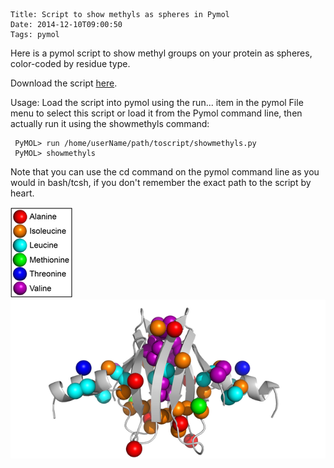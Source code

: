     Title: Script to show methyls as spheres in Pymol
    Date: 2014-12-10T09:00:50
    Tags: pymol

Here is a pymol script to show methyl groups on your protein as spheres, color-coded by residue type. 

Download the script [here](https://raw.githubusercontent.com/betainverse/methyls/master/pymol/showmethyls.py).

Usage:
Load the script into pymol using the run... item in the pymol File menu to select this script or load it from the Pymol command line, then actually run it using the showmethyls command:

     PyMOL> run /home/userName/path/toscript/showmethyls.py
     PyMOL> showmethyls

Note that you can use the cd command on the pymol command line as you would in bash/tcsh, if you don't remember the exact path to the script by heart. 


![](/img/spherelegend.png)
![](/img/methyls2.png)